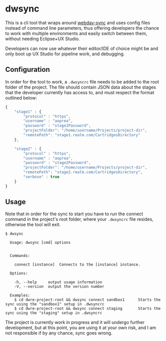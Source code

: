 # dwsync

This is a cli tool that wraps around [webdav-sync](http://github.com/bermi/webdav-sync) and uses config files instead of command line parameters, thus offering developers the chance to work with multiple environments and easily switch between them, without needing Eclipse+UX Studio.

Developers can now use whatever their editor/IDE of choice might be and only boot up UX Studio for pipeline work, and debugging.

## Configuration
In order for the tool to work, a `.dwsyncrc` file needs to be added to the root folder of the project. The file should contain JSON data about the stages that the developer currently has access to, and must respect the format outlined below:

```javascript
{
    "stage1" : {
        "protocol" : "https",
        "username" : "aoprea",
        "password" : "stage1Password",
        "projectFolder": "/home/username/Projects/project-dir",
        "remotePath": "stage1.realm.com/CartridgesDirectory"
    },

    "stage2" : {
        "protocol" : "https",
        "username" : "aoprea",
        "password" : "stage2Password",
        "projectFolder": "/home/username/Projects/project-dir",
        "remotePath": "stage2.realm.com/CartridgesDirectory",
        "verbose" : true
    }
}
```

## Usage

Note that in order for the sync to start you have to run the connect command in the project's root folder, where your `.dwsyncrc` file resides, otherwise the tool will exit.

```text
$ dwsync

  Usage: dwsync [cmd] options


  Commands:

    connect [instance]  Connects to the [instance] instance.

  Options:

    -h, --help     output usage information
    -V, --version  output the version number

  Examples:
    $ cd dwre-project-root && dwsync connect sandbox1      Starts the sync using the "sandbox1" setup in .dwsyncrc
    $ cd dwre-project-root && dwsync connect staging       Starts the sync using the "staging" setup in .dwsyncrc
```

The project is currently work in progress and it will undergo further development, but at this point, you are using it at your own risk, and I am not responsible if by any chance, sync goes wrong.
